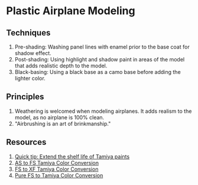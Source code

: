 # Plastic Airplane Modeling

## Techniques

1. Pre-shading: Washing panel lines with enamel prior to the base coat for shadow effect.
1. Post-shading: Using highlight and shadow paint in areas of the model that adds realistic depth to the model.
1. Black-basing: Using a black base as a camo base before adding the lighter color.

## Principles

1. Weathering is welcomed when modeling airplanes. It adds realism to the model, as no airplane is 100% clean.
1. "Airbrushing is an art of brinkmanship."

## Resources

1. [Quick tip: Extend the shelf life of Tamiya paints](http://www.ipmsdayton.com/content/quick-tip-extend-shelf-life-tamiya-paints)
1. [AS to FS Tamiya Color Conversion](https://www.britmodeller.com/forums/index.php?/topic/235017055-tamiya-as-and-ts-colours-comparison-chart/)
1. [FS to XF Tamiya Color Conversion](http://www.modelersite.com/Ago2000/TamiyaReference.htm)
1. [Pure FS to Tamiya Color Conversion](https://replikator.club/2021/02/06/tamiya-paint-database-us-federal-standard-colours/)